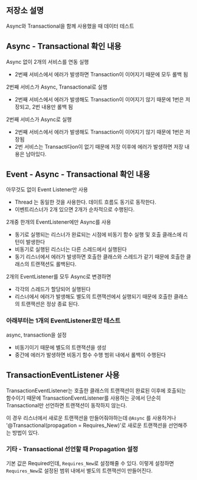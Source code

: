 ## 저장소 설명
Async와 Transactional을 함께 사용했을 때 데이터 테스트

## Async - Transactional 확인 내용
Async 없이 2개의 서비스를 연동 실행
- 2번째 서비스에서 에러가 발생하면 Transaction이 이어지기 때문에 모두 롤백 됨

2번째 서비스가 Async, Transactional로 실행
- 2번째 서비스에서 에러가 발생해도 Transaction이 이어지기 않기 때문에 1번은 저장되고, 2번 내용만 롤백 됨

2번째 서비스가 Async로 실행
- 2번째 서비스에서 에러가 발생해도 Transaction이 이어지기 않기 때문에 1번은 저장됨
- 2번 서비스는 Transacti다on이 없기 때문에 저장 이후에 에러가 발생하면 저장 내용은 남아있다. 

## Event - Async - Transactional 확인 내용
아무것도 없이 Event Listener만 사용
- Thread 는 동일한 것을 사용한다. 데이트 흐름도 동기로 동작한다. 
- 이벤트리스너가 2개 있으면 2개가 순차적으로 수행된다. 

2개중 한개의 EventListener에만 Async를 사용
- 동기로 실행되는 리스너가 완료되는 시점에 비동기 함수 실행 및 호출 클래스에 리턴이 발생한다
- 비동기로 실행된 리스너는 다른 스레드에서 실행된다
- 동기 리스너에서 에러가 발생하면 호출한 클래스와 스레드가 같기 때문에 호출한 클래스의 트랜잭션도 롤백된다.

2개의 EventListener를 모두 Async로 변경하면
- 각각의 스레드가 할당되어 실행된다
- 리스너에서 에러가 발생해도 별도의 트랜잭션에서 실행되기 때문에 호출한 클래스의 트랜잭션은 정상 종료 된다. 

### 아래부터는 1개의 EventListener로만 테스트
async, transaction을 설정
- 비동기이기 때문에 별도의 트랜잭션을 생성
- 중간에 에러가 발생하면 비동기 함수 수행 범위 내에서 롤백이 수행된다

## TransactionEventListener 사용
TransactionEventListener는 호출한 클래스의 트랜잭션이 완료된 이후에 호출되는 함수이기 때문에 TransactionEventListener를 사용하는 곳에서 단순히 Transactional만 선언하면 트랜잭션이 동작하지 않는다. 

이 경우 리스너에서 새로운 트랜잭션을 만들어줘야하는데 `@Async` 를 사용하거나 '@Transactional(propagation = Requires_New)'로 새로운 트랜잭션을 선언해주는 방법이 있다.  


### 기타 - Transactional 선언할 때 Propagation 설정
기본 값은 Required인데, `Requires_New`로 설정해줄 수 있다. 이렇게 설정하면 `Requires_New`로 설정된 범위 내에서 별도의 트랜잭션이 만들어진다. 




